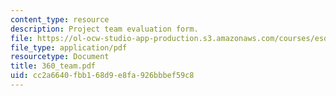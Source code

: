 ```yaml
---
content_type: resource
description: Project team evaluation form.
file: https://ol-ocw-studio-app-production.s3.amazonaws.com/courses/esd-10-introduction-to-technology-and-policy-fall-2006/cc2a6640fbb168d9e8fa926bbbef59c8_360_team.pdf
file_type: application/pdf
resourcetype: Document
title: 360_team.pdf
uid: cc2a6640-fbb1-68d9-e8fa-926bbbef59c8
---
```

